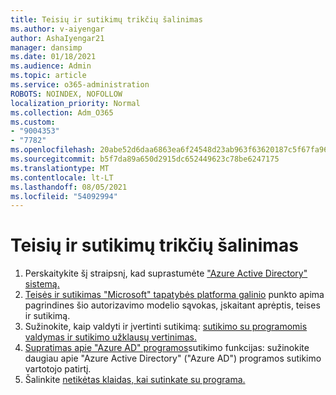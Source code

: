 ```yaml
---
title: Teisių ir sutikimų trikčių šalinimas
ms.author: v-aiyengar
author: AshaIyengar21
manager: dansimp
ms.date: 01/18/2021
ms.audience: Admin
ms.topic: article
ms.service: o365-administration
ROBOTS: NOINDEX, NOFOLLOW
localization_priority: Normal
ms.collection: Adm_O365
ms.custom:
- "9004353"
- "7782"
ms.openlocfilehash: 20abe52d6daa6863ea6f24548d23ab963f63620187c5f67fa9616c0efd428b91
ms.sourcegitcommit: b5f7da89a650d2915dc652449623c78be6247175
ms.translationtype: MT
ms.contentlocale: lt-LT
ms.lasthandoff: 08/05/2021
ms.locfileid: "54092994"
---
```

# <a name="troubleshoot-permissions-and-consents"></a>Teisių ir sutikimų trikčių šalinimas

1. Perskaitykite šį straipsnį, kad suprastumėte ["Azure Active Directory" sistemą.](https://docs.microsoft.com/azure/active-directory/develop/consent-framework)
1. [Teisės ir sutikimas "Microsoft" tapatybės platforma galinio](https://docs.microsoft.com/azure/active-directory/develop/v2-permissions-and-consent) punkto apima pagrindines šio autorizavimo modelio sąvokas, įskaitant aprėptis, teises ir sutikimą.
1. Sužinokite, kaip valdyti ir įvertinti sutikimą: [sutikimo su programomis valdymas ir sutikimo užklausų vertinimas.](https://docs.microsoft.com/azure/active-directory/manage-apps/manage-consent-requests#evaluating-a-request-for-tenant-wide-admin-consent)
1. [Supratimas apie "Azure AD" programos](https://docs.microsoft.com/azure/active-directory/develop/application-consent-experience)sutikimo funkcijas: sužinokite daugiau apie "Azure Active Directory" ("Azure AD") programos sutikimo vartotojo patirtį.
1. Šalinkite [netikėtas klaidas, kai sutinkate su programa.](https://docs.microsoft.com/azure/active-directory/manage-apps/application-sign-in-unexpected-user-consent-error)
